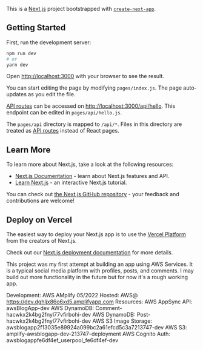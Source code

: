This is a [Next.js](https://nextjs.org/) project bootstrapped with [`create-next-app`](https://github.com/vercel/next.js/tree/canary/packages/create-next-app).

## Getting Started

First, run the development server:

```bash
npm run dev
# or
yarn dev
```

Open [http://localhost:3000](http://localhost:3000) with your browser to see the result.

You can start editing the page by modifying `pages/index.js`. The page auto-updates as you edit the file.

[API routes](https://nextjs.org/docs/api-routes/introduction) can be accessed on [http://localhost:3000/api/hello](http://localhost:3000/api/hello). This endpoint can be edited in `pages/api/hello.js`.

The `pages/api` directory is mapped to `/api/*`. Files in this directory are treated as [API routes](https://nextjs.org/docs/api-routes/introduction) instead of React pages.

## Learn More

To learn more about Next.js, take a look at the following resources:

- [Next.js Documentation](https://nextjs.org/docs) - learn about Next.js features and API.
- [Learn Next.js](https://nextjs.org/learn) - an interactive Next.js tutorial.

You can check out [the Next.js GitHub repository](https://github.com/vercel/next.js/) - your feedback and contributions are welcome!

## Deploy on Vercel

The easiest way to deploy your Next.js app is to use the [Vercel Platform](https://vercel.com/new?utm_medium=default-template&filter=next.js&utm_source=create-next-app&utm_campaign=create-next-app-readme) from the creators of Next.js.

Check out our [Next.js deployment documentation](https://nextjs.org/docs/deployment) for more details.

This project was my first attempt at building an app using AWS Services.  It is a typical social media platform with profiles, posts, and comments.  I may build out more functionality in the future but for now it's a rough working app.  

Development: AWS AMplify 05/2022
Hosted: AWS@ https://dev.dghljx86o6xd5.amplifyapp.com
Resources: 
    AWS AppSync API: awsBlogApp-dev
    AWS DynamoDB: Comment-hacwkx2k4bg2fnyl77vfirbohi-dev
    AWS DynamoDB: Post-hacwkx2k4bg2fnyl77vfirbohi-dev
    AWS S3 Image Storage: awsblogapp2f13035e89924a099bc2a61efcd5c3a7213747-dev
    AWS S3: amplify-awsblogapp-dev-213747-deployment
    AWS Cognito Auth: awsblogappfe6df4ef_userpool_fe6df4ef-dev